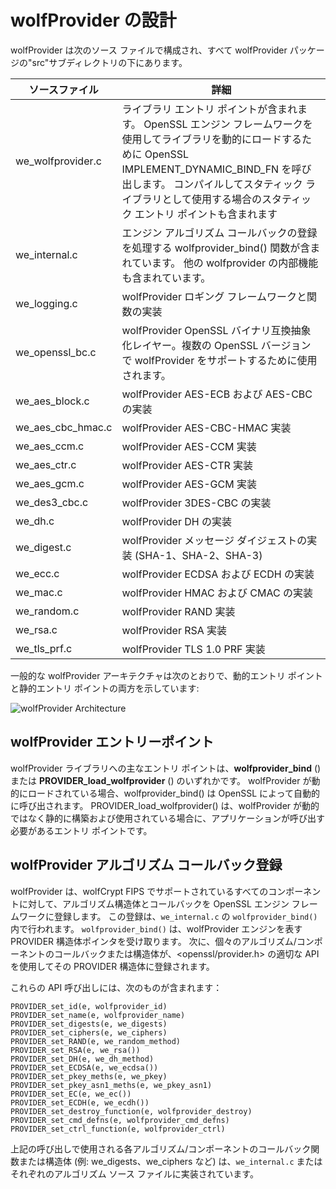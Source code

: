 # wolfProvider の設計

wolfProvider は次のソース ファイルで構成され、すべて wolfProvider パッケージの"src"サブディレクトリの下にあります。

| ソースファイル | 詳細 |
| --------------- | ---------------- |
| we_wolfprovider.c | ライブラリ エントリ ポイントが含まれます。 OpenSSL エンジン フレームワークを使用してライブラリを動的にロードするために OpenSSL IMPLEMENT_DYNAMIC_BIND_FN を呼び出します。 コンパイルしてスタティック ライブラリとして使用する場合のスタティック エントリ ポイントも含まれます |
| we_internal.c | エンジン アルゴリズム コールバックの登録を処理する wolfprovider_bind() 関数が含まれています。 他の wolfprovider の内部機能も含まれています。 |
| we_logging.c | wolfProvider ロギング フレームワークと関数の実装 |
| we_openssl_bc.c | wolfProvider OpenSSL バイナリ互換抽象化レイヤー。複数の OpenSSL バージョンで wolfProvider をサポートするために使用されます。 |
| we_aes_block.c | wolfProvider AES-ECB および AES-CBC の実装 |
| we_aes_cbc_hmac.c | wolfProvider AES-CBC-HMAC 実装 |
| we_aes_ccm.c | wolfProvider AES-CCM 実装 |
| we_aes_ctr.c | wolfProvider AES-CTR 実装 |
| we_aes_gcm.c | wolfProvider AES-GCM 実装 |
| we_des3_cbc.c | wolfProvider 3DES-CBC の実装 |
| we_dh.c | wolfProvider DH の実装 |
| we_digest.c | wolfProvider メッセージ ダイジェストの実装 (SHA-1、SHA-2、SHA-3) |
| we_ecc.c | wolfProvider ECDSA および ECDH の実装 |
| we_mac.c | wolfProvider HMAC および CMAC の実装 |
| we_random.c | wolfProvider RAND 実装 |
| we_rsa.c | wolfProvider RSA 実装 |
| we_tls_prf.c | wolfProvider TLS 1.0 PRF 実装 |


一般的な wolfProvider アーキテクチャは次のとおりで、動的エントリ ポイントと静的エントリ ポイントの両方を示しています:

![wolfProvider Architecture](../png/wolfprovider_architecture.png)

## wolfProvider エントリーポイント

wolfProvider ライブラリへの主なエントリ ポイントは、**wolfprovider_bind** () または **PROVIDER_load_wolfprovider** () のいずれかです。 wolfProvider が動的にロードされている場合、wolfprovider_bind() は OpenSSL によって自動的に呼び出されます。 PROVIDER_load_wolfprovider() は、wolfProvider が動的ではなく静的に構築および使用されている場合に、アプリケーションが呼び出す必要があるエントリ ポイントです。

## wolfProvider アルゴリズム コールバック登録

wolfProvider は、wolfCrypt FIPS でサポートされているすべてのコンポーネントに対して、アルゴリズム構造体とコールバックを OpenSSL エンジン フレームワークに登録します。 この登録は、`we_internal.c` の `wolfprovider_bind()` 内で行われます。 `wolfprovider_bind()` は、wolfProvider エンジンを表す PROVIDER 構造体ポインタを受け取ります。 次に、個々のアルゴリズム/コンポーネントのコールバックまたは構造体が、<openssl/provider.h> の適切な API を使用してその PROVIDER 構造体に登録されます。



これらの API 呼び出しには、次のものが含まれます：
```
PROVIDER_set_id(e, wolfprovider_id)
PROVIDER_set_name(e, wolfprovider_name)
PROVIDER_set_digests(e, we_digests)
PROVIDER_set_ciphers(e, we_ciphers)
PROVIDER_set_RAND(e, we_random_method)
PROVIDER_set_RSA(e, we_rsa())
PROVIDER_set_DH(e, we_dh_method)
PROVIDER_set_ECDSA(e, we_ecdsa())
PROVIDER_set_pkey_meths(e, we_pkey)
PROVIDER_set_pkey_asn1_meths(e, we_pkey_asn1)
PROVIDER_set_EC(e, we_ec())
PROVIDER_set_ECDH(e, we_ecdh())
PROVIDER_set_destroy_function(e, wolfprovider_destroy)
PROVIDER_set_cmd_defns(e, wolfprovider_cmd_defns)
PROVIDER_set_ctrl_function(e, wolfprovider_ctrl)
```

上記の呼び出しで使用される各アルゴリズム/コンポーネントのコールバック関数または構造体 (例: we_digests、we_ciphers など) は、`we_internal.c` またはそれぞれのアルゴリズム ソース ファイルに実装されています。
